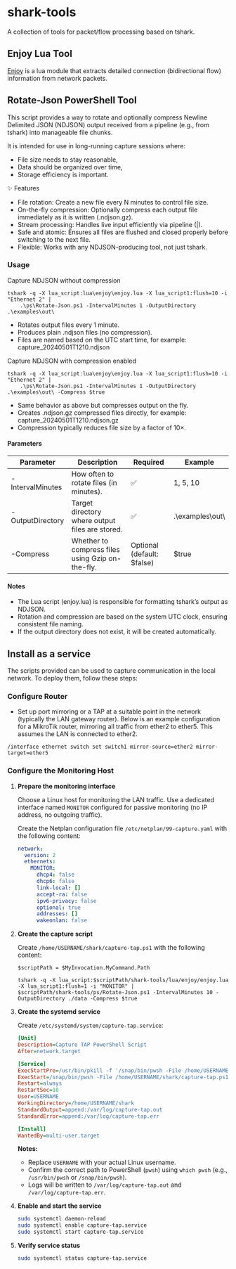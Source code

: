 # shark-tools

A collection of tools for packet/flow processing based on tshark.

## Enjoy Lua Tool

[Enjoy](lua/enjoy/README.md) is a lua module that extracts detailed connection (bidirectional flow) information from network packets.


## Rotate-Json PowerShell Tool

This script provides a way to rotate and optionally compress Newline Delimited JSON (NDJSON) output received from a pipeline (e.g., from tshark) into manageable file chunks.

It is intended for use in long-running capture sessions where:
* File size needs to stay reasonable,
* Data should be organized over time,
* Storage efficiency is important.

✨ Features
* File rotation: Create a new file every N minutes to control file size.
* On-the-fly compression: Optionally compress each output file immediately as it is written (.ndjson.gz).
* Stream processing: Handles live input efficiently via pipeline (|).
* Safe and atomic: Ensures all files are flushed and closed properly before switching to the next file.
* Flexible: Works with any NDJSON-producing tool, not just tshark.

### Usage

Capture NDJSON without compression

```shell
tshark -q -X lua_script:lua\enjoy\enjoy.lua -X lua_script1:flush=10 -i "Ethernet 2" |
    .\ps\Rotate-Json.ps1 -IntervalMinutes 1 -OutputDirectory .\examples\out\
```

* Rotates output files every 1 minute.
* Produces plain .ndjson files (no compression).
* Files are named based on the UTC start time, for example:
capture_20240501T1210.ndjson

Capture NDJSON with compression enabled

```shell
tshark -q -X lua_script:lua\enjoy\enjoy.lua -X lua_script1:flush=10 -i "Ethernet 2" |
    .\ps\Rotate-Json.ps1 -IntervalMinutes 1 -OutputDirectory .\examples\out\ -Compress $true
```

* Same behavior as above but compresses output on the fly.
* Creates .ndjson.gz compressed files directly, for example:
capture_20240501T1210.ndjson.gz
* Compression typically reduces file size by a factor of 10×.

#### Parameters


| Parameter | Description | 	Required |	Example |
| ---- | ---- | ---- | ---- |
| -IntervalMinutes |	How often to rotate files (in minutes). | 	✅ |	1, 5, 10 | 
| -OutputDirectory |	Target directory where output files are stored. |	✅ |	.\\examples\\out\\ |
| -Compress |	Whether to compress files using Gzip on-the-fly. |	Optional (default: $false) |	$true |

#### Notes
* The Lua script (enjoy.lua) is responsible for formatting tshark’s output as NDJSON.
* Rotation and compression are based on the system UTC clock, ensuring consistent file naming.
* If the output directory does not exist, it will be created automatically.


## Install as a service

The scripts provided can be used to capture communication in the local network. To deploy them, follow these steps:

### Configure Router
* Set up port mirroring or a TAP at a suitable point in the network (typically the LAN gateway router). Below is an example configuration for a MikroTik router, mirroring all traffic from ether2 to ether5. This assumes the LAN is connected to ether2.

```
/interface ethernet switch set switch1 mirror-source=ether2 mirror-target=ether5
```

### Configure the Monitoring Host

1. **Prepare the monitoring interface**

   Choose a Linux host for monitoring the LAN traffic. Use a dedicated interface named `MONITOR` configured for passive monitoring (no IP address, no outgoing traffic).

   Create the Netplan configuration file `/etc/netplan/99-capture.yaml` with the following content:

   ```yaml
   network:
     version: 2
     ethernets:
       MONITOR:
         dhcp4: false
         dhcp6: false
         link-local: []
         accept-ra: false
         ipv6-privacy: false
         optional: true
         addresses: []
         wakeonlan: false
   ```

2. **Create the capture script**

   Create `/home/USERNAME/shark/capture-tap.ps1` with the following content:

   ```pwsh
   $scriptPath = $MyInvocation.MyCommand.Path
   
   tshark -q -X lua_script:$scriptPath/shark-tools/lua/enjoy/enjoy.lua -X lua_script1:flush=1 -i "MONITOR" |
   $scriptPath/shark-tools/ps/Rotate-Json.ps1 -IntervalMinutes 10 -OutputDirectory ./data -Compress $true
   ```

3. **Create the systemd service**

   Create `/etc/systemd/system/capture-tap.service`:

   ```ini
   [Unit]
   Description=Capture TAP PowerShell Script
   After=network.target

   [Service]
   ExecStartPre=/usr/bin/pkill -f '/snap/bin/pwsh -File /home/USERNAME/shark/capture-tap.ps1' || true
   ExecStart=/snap/bin/pwsh -File /home/USERNAME/shark/capture-tap.ps1
   Restart=always
   RestartSec=10
   User=USERNAME
   WorkingDirectory=/home/USERNAME/shark
   StandardOutput=append:/var/log/capture-tap.out
   StandardError=append:/var/log/capture-tap.err

   [Install]
   WantedBy=multi-user.target
   ```

   **Notes:**

   * Replace `USERNAME` with your actual Linux username.
   * Confirm the correct path to PowerShell (`pwsh`) using `which pwsh` (e.g., `/usr/bin/pwsh` or `/snap/bin/pwsh`).
   * Logs will be written to `/var/log/capture-tap.out` and `/var/log/capture-tap.err`.

4. **Enable and start the service**

   ```bash
   sudo systemctl daemon-reload
   sudo systemctl enable capture-tap.service
   sudo systemctl start capture-tap.service
   ```

5. **Verify service status**

   ```bash
   sudo systemctl status capture-tap.service
   ```
